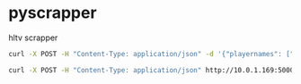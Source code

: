 # pyscrapper
hltv scrapper
```bash
curl -X POST -H "Content-Type: application/json" -d '{"playernames": ["1/1", "2/2", "3/3","4/4"]}' http://10.0.1.169:5000/update_playernames
```

```bash
curl -X POST -H "Content-Type: application/json" http://10.0.1.169:5000/scrape
```
